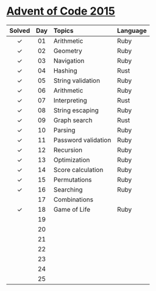 # [Advent of Code 2015](https://adventofcode.com/2015)

| Solved   | Day    | Topics                | Language   |
| :------: | :----: | :-------------------- | :--------- |
| ✓        | 01     | Arithmetic            | Ruby       |
| ✓        | 02     | Geometry              | Ruby       |
| ✓        | 03     | Navigation            | Ruby       |
| ✓        | 04     | Hashing               | Rust       |
| ✓        | 05     | String validation     | Ruby       |
| ✓        | 06     | Arithmetic            | Ruby       |
| ✓        | 07     | Interpreting          | Rust       |
| ✓        | 08     | String escaping       | Ruby       |
| ✓        | 09     | Graph search          | Rust       |
| ✓        | 10     | Parsing               | Ruby       |
| ✓        | 11     | Password validation   | Ruby       |
| ✓        | 12     | Recursion             | Ruby       |
| ✓        | 13     | Optimization          | Ruby       |
| ✓        | 14     | Score calculation     | Ruby       |
| ✓        | 15     | Permutations          | Ruby       |
| ✓        | 16     | Searching             | Ruby       |
|          | 17     | Combinations          |            |
| ✓        | 18     | Game of Life          | Ruby       |
|          | 19     |                       |            |
|          | 20     |                       |            |
|          | 21     |                       |            |
|          | 22     |                       |            |
|          | 23     |                       |            |
|          | 24     |                       |            |
|          | 25     |                       |            |
